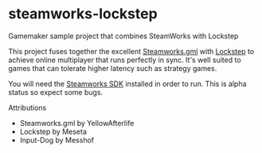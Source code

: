 # steamworks-lockstep
Gamemaker sample project that combines SteamWorks with Lockstep

This project fuses together the excellent [Steamworks.gml](https://github.com/YellowAfterlife/steamworks.gml) with [Lockstep](https://meseta.itch.io/lockstep) to achieve online multiplayer that runs perfectly in sync.
It's well suited to games that can tolerate higher latency such as strategy games.

You will need the [Steamworks SDK](https://partner.steamgames.com/doc/sdk) installed in order to run.
This is alpha status so expect some bugs.

Attributions
* Steamworks.gml by YellowAfterlife
* Lockstep by Meseta
* Input-Dog by Messhof
